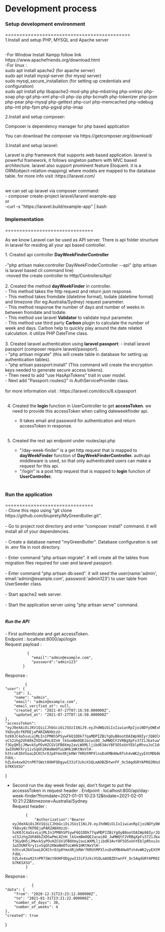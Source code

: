 <h1>Development process</h1>


<h3>Setup development environment</h3>
============================================
<br/>
1.Install and setup PHP, MYSQL and Apache server
    <p><br/>
  -For Window Install Xampp follow link https://www.apachefriends.org/download.html
  <br/>
  -For linux :<br/>
      sudo apt install apache2 (for apache server)<br/>
      sudo apt install mysql-server (for mysql server)<br/>
      sudo mysql_secure_installation (for setting up credentials and configuration)<br/>
      sudo apt install php libapache2-mod-php php-mbstring php-xmlrpc php-soap php-gd php-xml php-cli php-zip php-bcmath php-tokenizer php-json php-pear php-mysql php-gettext php-curl php-memcached php-xdebug php-intl php-fpm php-pgsql php-imap
  </p>

2.Install and setup composer:
  <p>Composer is dependency manager for php based application</p>
  <p>You can download the composer via https://getcomposer.org/download/</p>
  
  
3.Install and setup laravel:
  <p>Laravel is php framework that supports web based application. laravel is powerful framework, it follows singleton pattern with MVC based architecture. laravel also support prominent feature Eloquent. it is a ORM(object-relation-mapping) where models are mapped to the database table. for more info visit :https://laravel.com/</p>
 <br/>
   we can set up laravel via composer command:<br/> - composer create-project laravel/laravel example-app <br/> or <br/> -curl -s "https://laravel.build/example-app" | bash

<br/>
<h3>Implementation</h3>
=============================== <br/>
<p>As we know Laravel can be used as API server. There is api folder structure in laravel for residing all your api based controller.</p> 
1. Created api controller <b>DayWeekFinderController</b><br/><br/>
    -"php artisan make:controller DayWeekFinderController --api" (php artisan is laravel based cli command line)<br/>
    -moved the create controller to Http/Controllers/Api/<br/><br/>
2. Created the method <b>dayWeekFinder</b> in controller.<br/>
   - This method takes the http request and return json response. <br/>
   - This method takes fromdate (datetime format), todate (datetime format) and timezone (for eg:Australia/Sydney) request parameter.<br/>
   - This method response the number of days and number of weeks in between fromdate and todate.<br/>
   - This method use laravel <b>Validator</b> to validate input parameter.<br/>
   - This method use third party <b>Carbon</b> plugin to calculate the number of week and days. Carbon help to quickly play around the date related calculation. it utilize PHP DateTime class.<br/><br/>
3. Created laravel authentication using <b>laravel passport</b>:
    - install laravel passport (composer require laravel/passport).<br/>
    - "php artisan migrate" (this will create table in database for setting up authentication tables).<br/>
    - "php artisan passport:install" (This command will create the encryption keys needed to generate secure access tokens).<br/>
    - Then need to add "use HasApiTokens" trait in user model.<br/>
    - Next add "Passport::routes()" in AuthServiceProvider class. <br/><br/>
    for more information visit : https://laravel.com/docs/8.x/passport <br/><br/>
    
    
4. Created the <b>login</b> function in UserController to get <b>accessToken</b>. we need to provide this accessToken when calling dateweekfinder api.<br/>
    - It takes email and password for authentication and return accessToken in response. <br/><br/>

5. Created the rest api endpoint under routes/api.php <br/>
    - "/day-week-finder" is a get http request that is mapped to <b>dayWeekFinder</b> function of <b>DayWeekFinderController.</b> auth:api middleware is used, so that only authenticated users can make a request for this api. <br/>
    - "/login" is a post http request that is mapped to <b>login</b> function of <b>UserController.</b> <br/> <br/>
 
 <h3>Run the application</h3>
=============================== <br/>
    - Clone this repo using "git clone https://github.com/biuprety/MyGreenButler.git".<br/><br/>
    - Go to project root directory and enter "composer install" command. it will install all of your dependencies. <br/><br/>
    - Create a database named "myGreenButler". Database configuration is set in .env file in root directory. <br/><br/>
    - Enter command "php artisan migrate". it will create all the tables from migration files required for user and laravel passport. <br/><br/>
    - Enter command "php artisan db:seed". it will seed the user(name:'admin', email:'admin@example.com', password:'admin123') to user table from UserSeeder class.<br/><br/>
    - Start apache2 web server.<br/><br/>
    - Start the application server using "php artisan serve" command.<br/><br/>
     <h5>Run the API</h5>
- First authenticate and get accessToken. <br/>
        Endpoint : localhost:8000/api/login <br/>
        Request payload :
     
              {
                "email":"admin@example.com",
                "password":"admin123"
            }
         


Response :
            
             {
    "user": {
        "id": 1,
        "name": "admin",
        "email": "admin@example.com",
        "email_verified_at": null,
        "created_at": "2021-07-27T07:16:50.000000Z",
        "updated_at": "2021-07-27T07:16:50.000000Z"
    },
    "accessToken": "eyJ0eXAiOiJKV1QiLCJhbGciOiJSUzI1NiJ9.eyJhdWQiOiIxIiwianRpIjoiNDYyOWExNzU4M2FjNThkNzY4OTQwYTZlYTUzN2VkNWM3MDcxZDJiODgxNGQ2OWU0ZDc1ZTdhZjUzNmIzZTc4ZmI5MGFhNTVlNWQzN2I5MmIiLCJpYXQiOjE2MjczNzA0NzIuNTIwMjE5LCJuYmYiOjE2MjczNzA0NzIuNTIwMjIzLCJleHAiOjE2NTg5MDY0NzIuNTA5NTM1LCJzdWIiOiIxIiwic2NvcGVzIjpbXX0.lXESQ1CY1vQByvxt38kNfGxoFrALgYVDLtTGTrL0ApbePJxv3Ms-YkDxy8cfKPDEjaPARZANXHzzU-hzK0JC4a5svLujMLIn1PM8hSPSywF6Q1DDk77qaMDPIZBiYgOyB8ootDAIWp98IyrJQ8OlO6AqNOQehwUvlz7qldGJKneZLhbCVglrDHji6x_CAc3WV0rHRMgZ22JmfdQHg-vCS2zhg2Uh88kZXDSwPmL8ZnH_lkGxmBmOQE2acwi8O_JwMWQtF2VRBgXpFv37ZiJbatuwYUKwGgpFDQPyYtf3pkC56GnqIU-f3GyQH5jJMwvkSyPOvHZCGV1FB0Xmy2avLWXMLljibd63AvY8F5O5xUnYEblpRhvuJoC1d4zD4LGcciiofT-1wIOUNFXry1ivSqGh2KWaNmOTuLWHk1HKtNxVlH-h3tcvK3bVSoaLDCKChrOJp8YmnXRjkRWr7KRUtMPXlnsDsKMB4Hw9Tsh4vWK2yyEXtMDb6WxTd99_KVSEuaf4OGdIpJ9LH-FdUL-hZLdx4xw92tnPR7SWzt0OHFODgywI33iF3zkcXSQLmAOBZDtwnFF_Oc5AqdGRYAPRO2RHzDYtD9xcNrNcoKc7l6giWX1AAf7IBx1mhVCa5n2P0ALZr8n05ogdR1XGl8B_YLxr2FwOyc94FZ-b7KKSXSU"
}

- Second run the day week finder api, don't forget to put the accesssToken in request header . 
    Endpoint : localhost:800/api/day-week-finder?fromdate=2021-01-01 10:23:12&todate=2021-02-01 10:21:22&timezone=Australia/Sydney.<br/>
    Request header :
    
            {
                "Authorization":"Bearer eyJ0eXAiOiJKV1QiLCJhbGciOiJSUzI1NiJ9.eyJhdWQiOiIxIiwianRpIjoiNDYyOWExNzU4M2FjNThkNzY4OTQwYTZlYTUzN2VkNWM3MDcxZDJiODgxNGQ2OWU0ZDc1ZTdhZjUzNmIzZTc4ZmI5MGFhNTVlNWQzN2I5MmIiLCJpYXQiOjE2MjczNzA0NzIuNTIwMjE5LCJuYmYiOjE2MjczNzA0NzIuNTIwMjIzLCJleHAiOjE2NTg5MDY0NzIuNTA5NTM1LCJzdWIiOiIxIiwic2NvcGVzIjpbXX0.lXESQ1CY1vQByvxt38kNfGxoFrALgYVDLtTGTrL0ApbePJxv3Ms-YkDxy8cfKPDEjaPARZANXHzzU-hzK0JC4a5svLujMLIn1PM8hSPSywF6Q1DDk77qaMDPIZBiYgOyB8ootDAIWp98IyrJQ8OlO6AqNOQehwUvlz7qldGJKneZLhbCVglrDHji6x_CAc3WV0rHRMgZ22JmfdQHg-vCS2zhg2Uh88kZXDSwPmL8ZnH_lkGxmBmOQE2acwi8O_JwMWQtF2VRBgXpFv37ZiJbatuwYUKwGgpFDQPyYtf3pkC56GnqIU-f3GyQH5jJMwvkSyPOvHZCGV1FB0Xmy2avLWXMLljibd63AvY8F5O5xUnYEblpRhvuJoC1d4zD4LGcciiofT-1wIOUNFXry1ivSqGh2KWaNmOTuLWHk1HKtNxVlH-h3tcvK3bVSoaLDCKChrOJp8YmnXRjkRWr7KRUtMPXlnsDsKMB4Hw9Tsh4vWK2yyEXtMDb6WxTd99_KVSEuaf4OGdIpJ9LH-FdUL-hZLdx4xw92tnPR7SWzt0OHFODgywI33iF3zkcXSQLmAOBZDtwnFF_Oc5AqdGRYAPRO2RHzDYtD9xcNrNcoKc7l6giWX1AAf7IBx1mhVCa5n2P0ALZr8n05ogdR1XGl8B_YLxr2FwOyc94FZ-b7KKSXSU",
            }

Response :
            
                {
    "data": {
        "from": "2020-12-31T23:23:12.000000Z",
        "to": "2021-01-31T23:21:22.000000Z",
        "number_of_days": 30,
        "number_of_weeks": 4
    },
    "created": true
}
    
